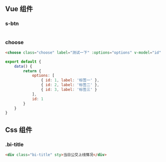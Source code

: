 ## Vue 组件

### s-btn

```

```

### choose

```html
<choose class="choose" label="测试一下" :options="options" v-model="id" />
```

```javascript
export default {
    data() {
        return {
            options: [
                { id: 1, label: '标签一' },
                { id: 2, label: '标签二' },
                { id: 3, label: '标签三' }
            ],
            id: 1
        }
    }
}
```

## Css 组件

### .bi-title

```html
<div class="bi-title" sty>当日公交上线情况</div>
```
